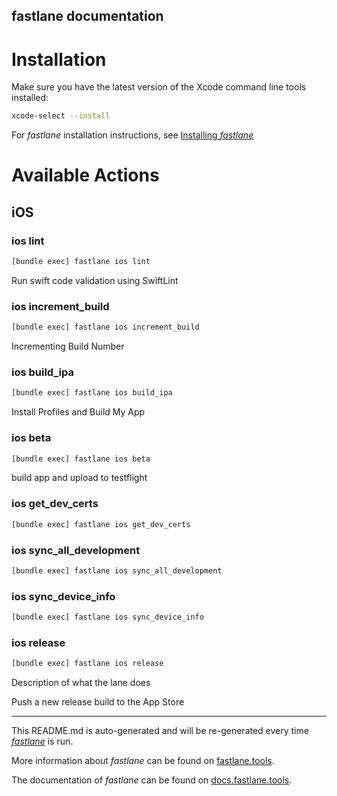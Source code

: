 fastlane documentation
----

# Installation

Make sure you have the latest version of the Xcode command line tools installed:

```sh
xcode-select --install
```

For _fastlane_ installation instructions, see [Installing _fastlane_](https://docs.fastlane.tools/#installing-fastlane)

# Available Actions

## iOS

### ios lint

```sh
[bundle exec] fastlane ios lint
```

Run swift code validation using SwiftLint

### ios increment_build

```sh
[bundle exec] fastlane ios increment_build
```

Incrementing Build Number

### ios build_ipa

```sh
[bundle exec] fastlane ios build_ipa
```

Install Profiles and Build My App

### ios beta

```sh
[bundle exec] fastlane ios beta
```

build app and upload to testflight

### ios get_dev_certs

```sh
[bundle exec] fastlane ios get_dev_certs
```



### ios sync_all_development

```sh
[bundle exec] fastlane ios sync_all_development
```



### ios sync_device_info

```sh
[bundle exec] fastlane ios sync_device_info
```



### ios release

```sh
[bundle exec] fastlane ios release
```

Description of what the lane does

Push a new release build to the App Store

----

This README.md is auto-generated and will be re-generated every time [_fastlane_](https://fastlane.tools) is run.

More information about _fastlane_ can be found on [fastlane.tools](https://fastlane.tools).

The documentation of _fastlane_ can be found on [docs.fastlane.tools](https://docs.fastlane.tools).
